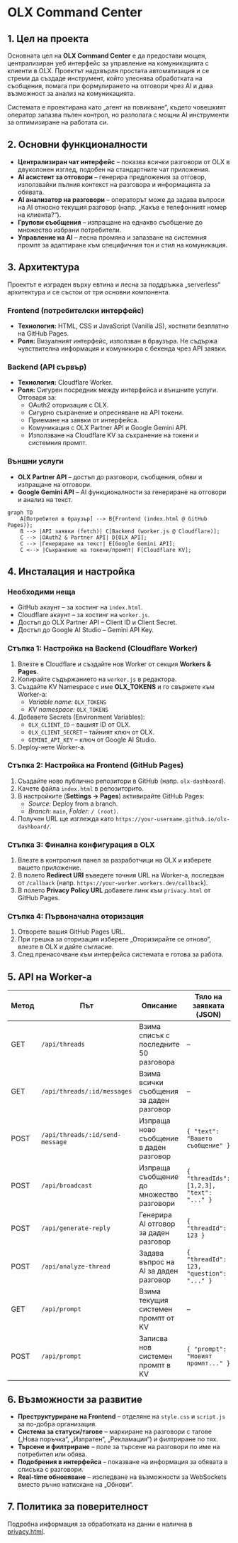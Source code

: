 # OLX Command Center

## 1. Цел на проекта
Основната цел на **OLX Command Center** е да предостави мощен, централизиран уеб интерфейс за управление на комуникацията с клиенти в OLX.
Проектът надхвърля простата автоматизация и се стреми да създаде инструмент, който улеснява обработката на съобщения, помага при формулирането на отговори чрез AI и дава възможност за анализ на комуникацията.

Системата е проектирана като „агент на повикване“, където човешкият оператор запазва пълен контрол, но разполага с мощни AI инструменти за оптимизиране на работата си.

## 2. Основни функционалности
- **Централизиран чат интерфейс** – показва всички разговори от OLX в двуколонен изглед, подобен на стандартните чат приложения.
- **AI асистент за отговори** – генерира предложения за отговор, използвайки пълния контекст на разговора и информацията за обявата.
- **AI анализатор на разговори** – операторът може да задава въпроси на AI относно текущия разговор (напр. „Какъв е телефонният номер на клиента?“).
- **Групови съобщения** – изпращане на еднакво съобщение до множество избрани потребители.
- **Управление на AI** – лесна промяна и запазване на системния промпт за адаптиране към специфичния тон и стил на комуникация.

## 3. Архитектура
Проектът е изграден върху евтина и лесна за поддръжка „serverless“ архитектура и се състои от три основни компонента.

### Frontend (потребителски интерфейс)
- **Технология:** HTML, CSS и JavaScript (Vanilla JS), хостнати безплатно на GitHub Pages.
- **Роля:** Визуалният интерфейс, използван в браузъра. Не съдържа чувствителна информация и комуникира с бекенда чрез API заявки.

### Backend (API сървър)
- **Технология:** Cloudflare Worker.
- **Роля:** Сигурен посредник между интерфейса и външните услуги. Отговаря за:
  - OAuth2 оторизация с OLX.
  - Сигурно съхранение и опресняване на API токени.
  - Приемане на заявки от интерфейса.
  - Комуникация с OLX Partner API и Google Gemini API.
  - Използване на Cloudflare KV за съхранение на токени и системния промпт.

### Външни услуги
- **OLX Partner API** – достъп до разговори, съобщения, обяви и изпращане на отговори.
- **Google Gemini API** – AI функционалности за генериране на отговори и анализ на текст.

```mermaid
graph TD
    A[Потребител в браузър] --> B{Frontend (index.html @ GitHub Pages)};
    B --> |API заявки (fetch)| C[Backend (worker.js @ Cloudflare)];
    C --> |OAuth2 & Partner API| D[OLX API];
    C --> |Генериране на текст| E[Google Gemini API];
    C <--> |Съхранение на токени/промпт| F[Cloudflare KV];
```

## 4. Инсталация и настройка
### Необходими неща
- GitHub акаунт – за хостинг на `index.html`.
- Cloudflare акаунт – за хостинг на `worker.js`.
- Достъп до OLX Partner API – Client ID и Client Secret.
- Достъп до Google AI Studio – Gemini API Key.

### Стъпка 1: Настройка на Backend (Cloudflare Worker)
1. Влезте в Cloudflare и създайте нов Worker от секция **Workers & Pages**.
2. Копирайте съдържанието на `worker.js` в редактора.
3. Създайте KV Namespace с име **OLX_TOKENS** и го свържете към Worker-а:
   - *Variable name:* `OLX_TOKENS`
   - *KV namespace:* `OLX_TOKENS`
4. Добавете Secrets (Environment Variables):
   - `OLX_CLIENT_ID` – вашият ID от OLX.
   - `OLX_CLIENT_SECRET` – тайният ключ от OLX.
   - `GEMINI_API_KEY` – ключ от Google AI Studio.
5. Deploy-нете Worker-а.

### Стъпка 2: Настройка на Frontend (GitHub Pages)
1. Създайте ново публично репозитори в GitHub (напр. `olx-dashboard`).
2. Качете файла `index.html` в репозиторито.
3. В настройките (**Settings → Pages**) активирайте GitHub Pages:
   - *Source:* Deploy from a branch.
   - *Branch:* `main`, *Folder:* `/ (root)`.
4. Получен URL ще изглежда като `https://your-username.github.io/olx-dashboard/`.

### Стъпка 3: Финална конфигурация в OLX
1. Влезте в контролния панел за разработчици на OLX и изберете вашето приложение.
2. В полето **Redirect URI** въведете точния URL на Worker-а, последван от `/callback` (напр. `https://your-worker.workers.dev/callback`).
3. В полето **Privacy Policy URL** добавете линк към `privacy.html` от GitHub Pages.

### Стъпка 4: Първоначална оторизация
1. Отворете вашия GitHub Pages URL.
2. При грешка за оторизация изберете „Оторизирайте се отново“, влезте в OLX и дайте съгласие.
3. След пренасочване към интерфейса системата е готова за работа.

## 5. API на Worker-а
| Метод | Път | Описание | Тяло на заявката (JSON) |
|-------|-----|----------|-------------------------|
| GET | `/api/threads` | Взима списък с последните 50 разговора | – |
| GET | `/api/threads/:id/messages` | Взима всички съобщения за даден разговор | – |
| POST | `/api/threads/:id/send-message` | Изпраща ново съобщение в даден разговор | `{ "text": "Вашето съобщение" }` |
| POST | `/api/broadcast` | Изпраща съобщение до множество разговори | `{ "threadIds": [1,2,3], "text": "..." }` |
| POST | `/api/generate-reply` | Генерира AI отговор за даден разговор | `{ "threadId": 123 }` |
| POST | `/api/analyze-thread` | Задава въпрос на AI за даден разговор | `{ "threadId": 123, "question": "..." }` |
| GET | `/api/prompt` | Взима текущия системен промпт от KV | – |
| POST | `/api/prompt` | Записва нов системен промпт в KV | `{ "prompt": "Новият промпт..." }` |

## 6. Възможности за развитие
- **Преструктуриране на Frontend** – отделяне на `style.css` и `script.js` за по-добра организация.
- **Система за статуси/тагове** – маркиране на разговори с тагове („Нова поръчка“, „Изпратен“, „Рекламация“) и филтриране по тях.
- **Търсене и филтриране** – поле за търсене на разговори по име на потребител или обява.
- **Подобрения в интерфейса** – показване на информация за обявата в списъка с разговори.
- **Real-time обновяване** – изследване на възможности за WebSockets вместо ръчно натискане на „Обнови“.

## 7. Политика за поверителност
Подробна информация за обработката на данни е налична в [privacy.html](privacy.html).

